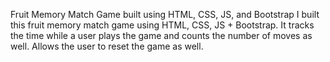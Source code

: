 Fruit Memory Match Game built using HTML, CSS, JS, and Bootstrap
I built this fruit memory match game using HTML, CSS, JS + Bootstrap. It tracks the time while a user plays the game and counts the number of moves as well. Allows the user to reset the game as well.
